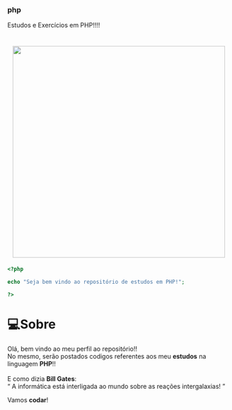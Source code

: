 ### php
Estudos e Exercícios em PHP!!!!
<h1 align="center">
  <img src="https://github.com/sudoAptIPedro/phpKillJava/blob/main/PHPREPOSITORY.png" width="480" height="480">
</h1>

``` php
<?php

echo "Seja bem vindo ao repositório de estudos em PHP!"; 

?>
```

# 💻Sobre 
Olá, bem vindo ao meu perfil ao repositório!!<br>No mesmo, serão postados codigos referentes aos meu **estudos** na linguagem **PHP**!!
<br>
<br>
 E como dizia **Bill Gates**: <br>
 <q> A informática está interligada ao mundo sobre as reações intergalaxias! </q> 
 <br>
 
 Vamos **codar**!

<br>

